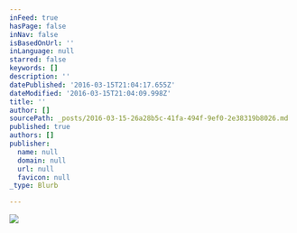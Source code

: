 ```yaml
---
inFeed: true
hasPage: false
inNav: false
isBasedOnUrl: ''
inLanguage: null
starred: false
keywords: []
description: ''
datePublished: '2016-03-15T21:04:17.655Z'
dateModified: '2016-03-15T21:04:09.998Z'
title: ''
author: []
sourcePath: _posts/2016-03-15-26a28b5c-41fa-494f-9ef0-2e38319b8026.md
published: true
authors: []
publisher:
  name: null
  domain: null
  url: null
  favicon: null
_type: Blurb

---
```

![](https://s3-us-west-2.amazonaws.com/the-grid-img/p/95cd094ae64dbf4874c76705214019236cd0888e.jpg)